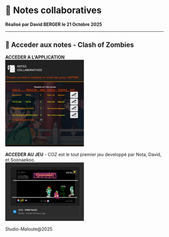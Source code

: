 # 🧻 Notes collaboratives

**Réalisé par David BERGER le 21 Octobre 2025**

---

## 📖 Acceder aux notes - Clash of Zombies

**ACCEDER A L'APPLICATION**
<br>
<a href="https://axiomcity.github.io/readme">
<img src="vite/assets/git2.png" alt="git2" style="width: 250px;">
</a>


**ACCEDER AU JEU** - COZ est le tout premier jeu developpé par Nota, David, et Soonaekoo.
<br>
<a href="https://itch.io/games">
<img src="vite/assets/git1.png" alt="git1" style="width: 250px;">
</a>

Studio-Maloute@2025
